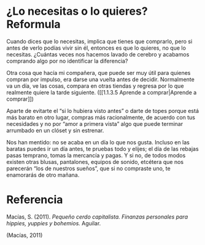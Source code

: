 # ¿Lo necesitas o lo quieres? Reformula
Cuando dices que lo necesitas, implica que tienes que comprarlo, pero si antes de verlo podías vivir sin él, entonces es que lo quieres, no que lo necesitas. ¿Cuántas veces nos hacemos lavado de cerebro y acabamos comprando algo por no identificar la diferencia?

Otra cosa que hacía mi compañera, que puede ser muy útil para quienes compran por impulso, era darse una vuelta antes de decidir. Normalmente va un día, ve las cosas, compara en otras tiendas y regresa por lo que realmente quiere la tarde siguiente. ([[1.1.3.5 Aprende a comprar|Aprende a comprar]])

Aparte de evitarte el “si lo hubiera visto antes” o darte de topes porque está más barato en otro lugar, compras más racionalmente, de acuerdo con tus necesidades y no por “amor a primera vista” algo que puede terminar arrumbado en un clóset y sin estrenar.

Nos han mentido: no se acaba en un día lo que nos gusta. Incluso en las baratas puedes ir un día antes, te pruebas todo y elijes; el día de las rebajas pasas temprano, tomas la mercancía y pagas. Y si no, de todos modos existen otras blusas, pantalones, equipos de sonido, etcétera que nos parecerán “los de nuestros sueños”, que si no compraste uno, te enamorarás de otro mañana.

# Referencia
Macías, S. (2011). _Pequeño cerdo capitalista. Finanzas personales para hippies, yuppies y bohemios._ Aguilar.

(Macías, 2011)